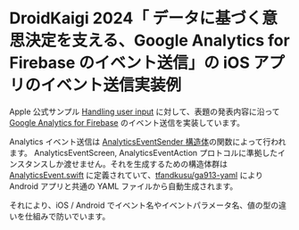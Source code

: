 # DroidKaigi 2024「 データに基づく意思決定を支える、Google Analytics for Firebase のイベント送信」の iOS アプリのイベント送信実装例

Apple 公式サンプル  [Handling user input](https://developer.apple.com/tutorials/swiftui/handling-user-input) に対して、表題の発表内容に沿って [Google Analytics for Firebase](https://firebase.google.com/docs/analytics) のイベント送信を実装しています。

Analytics イベント送信は [AnalyticsEventSender 構造体](https://github.com/tfandkusu/ga913-ios/blob/main/Landmarks/Analytics/AnalyticsEventSender.swift)の関数によって行われます。
AnalyticsEventScreen, AnalyticsEventAction プロトコルに準拠したインスタンスしか渡せません。それを生成するための構造体群は [AnalyticsEvent.swift](https://github.com/tfandkusu/ga913-ios/blob/main/Landmarks/Analytics/AnalyticsEvent.swift) に定義されていて、[tfandkusu/ga913-yaml](https://github.com/tfandkusu/ga913-yaml) により Android アプリと共通の YAML ファイルから自動生成されます。

それにより、iOS / Android でイベント名やイベントパラメータ名、値の型の違いを仕組みで防いでいます。
